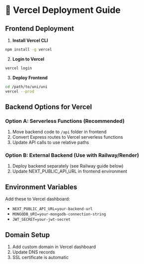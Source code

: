 # 🚀 Vercel Deployment Guide

## Frontend Deployment

1. **Install Vercel CLI**
```bash
npm install -g vercel
```

2. **Login to Vercel**
```bash
vercel login
```

3. **Deploy Frontend**
```bash
cd /path/to/uni/uni
vercel --prod
```

## Backend Options for Vercel

### Option A: Serverless Functions (Recommended)
1. Move backend code to `/api` folder in frontend
2. Convert Express routes to Vercel serverless functions
3. Update API calls to use relative paths

### Option B: External Backend (Use with Railway/Render)
1. Deploy backend separately (see Railway guide below)
2. Update NEXT_PUBLIC_API_URL in frontend environment

## Environment Variables
Add these to Vercel dashboard:
- `NEXT_PUBLIC_API_URL=your-backend-url`
- `MONGODB_URI=your-mongodb-connection-string`
- `JWT_SECRET=your-jwt-secret`

## Domain Setup
1. Add custom domain in Vercel dashboard
2. Update DNS records
3. SSL certificate is automatic
